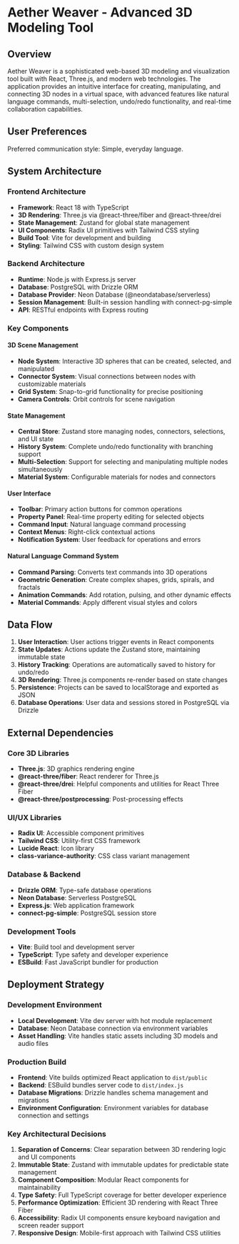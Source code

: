 # Aether Weaver - Advanced 3D Modeling Tool

## Overview
Aether Weaver is a sophisticated web-based 3D modeling and visualization tool built with React, Three.js, and modern web technologies. The application provides an intuitive interface for creating, manipulating, and connecting 3D nodes in a virtual space, with advanced features like natural language commands, multi-selection, undo/redo functionality, and real-time collaboration capabilities.

## User Preferences
Preferred communication style: Simple, everyday language.

## System Architecture

### Frontend Architecture
- **Framework**: React 18 with TypeScript
- **3D Rendering**: Three.js via @react-three/fiber and @react-three/drei
- **State Management**: Zustand for global state management
- **UI Components**: Radix UI primitives with Tailwind CSS styling
- **Build Tool**: Vite for development and building
- **Styling**: Tailwind CSS with custom design system

### Backend Architecture
- **Runtime**: Node.js with Express.js server
- **Database**: PostgreSQL with Drizzle ORM
- **Database Provider**: Neon Database (@neondatabase/serverless)
- **Session Management**: Built-in session handling with connect-pg-simple
- **API**: RESTful endpoints with Express routing

### Key Components

#### 3D Scene Management
- **Node System**: Interactive 3D spheres that can be created, selected, and manipulated
- **Connector System**: Visual connections between nodes with customizable materials
- **Grid System**: Snap-to-grid functionality for precise positioning
- **Camera Controls**: Orbit controls for scene navigation

#### State Management
- **Central Store**: Zustand store managing nodes, connectors, selections, and UI state
- **History System**: Complete undo/redo functionality with branching support
- **Multi-Selection**: Support for selecting and manipulating multiple nodes simultaneously
- **Material System**: Configurable materials for nodes and connectors

#### User Interface
- **Toolbar**: Primary action buttons for common operations
- **Property Panel**: Real-time property editing for selected objects
- **Command Input**: Natural language command processing
- **Context Menus**: Right-click contextual actions
- **Notification System**: User feedback for operations and errors

#### Natural Language Command System
- **Command Parsing**: Converts text commands into 3D operations
- **Geometric Generation**: Create complex shapes, grids, spirals, and fractals
- **Animation Commands**: Add rotation, pulsing, and other dynamic effects
- **Material Commands**: Apply different visual styles and colors

## Data Flow

1. **User Interaction**: User actions trigger events in React components
2. **State Updates**: Actions update the Zustand store, maintaining immutable state
3. **History Tracking**: Operations are automatically saved to history for undo/redo
4. **3D Rendering**: Three.js components re-render based on state changes
5. **Persistence**: Projects can be saved to localStorage and exported as JSON
6. **Database Operations**: User data and sessions stored in PostgreSQL via Drizzle

## External Dependencies

### Core 3D Libraries
- **Three.js**: 3D graphics rendering engine
- **@react-three/fiber**: React renderer for Three.js
- **@react-three/drei**: Helpful components and utilities for React Three Fiber
- **@react-three/postprocessing**: Post-processing effects

### UI/UX Libraries
- **Radix UI**: Accessible component primitives
- **Tailwind CSS**: Utility-first CSS framework
- **Lucide React**: Icon library
- **class-variance-authority**: CSS class variant management

### Database & Backend
- **Drizzle ORM**: Type-safe database operations
- **Neon Database**: Serverless PostgreSQL
- **Express.js**: Web application framework
- **connect-pg-simple**: PostgreSQL session store

### Development Tools
- **Vite**: Build tool and development server
- **TypeScript**: Type safety and developer experience
- **ESBuild**: Fast JavaScript bundler for production

## Deployment Strategy

### Development Environment
- **Local Development**: Vite dev server with hot module replacement
- **Database**: Neon Database connection via environment variables
- **Asset Handling**: Vite handles static assets including 3D models and audio files

### Production Build
- **Frontend**: Vite builds optimized React application to `dist/public`
- **Backend**: ESBuild bundles server code to `dist/index.js`
- **Database Migrations**: Drizzle handles schema management and migrations
- **Environment Configuration**: Environment variables for database connection and settings

### Key Architectural Decisions

1. **Separation of Concerns**: Clear separation between 3D rendering logic and UI components
2. **Immutable State**: Zustand with immutable updates for predictable state management
3. **Component Composition**: Modular React components for maintainability
4. **Type Safety**: Full TypeScript coverage for better developer experience
5. **Performance Optimization**: Efficient 3D rendering with React Three Fiber
6. **Accessibility**: Radix UI components ensure keyboard navigation and screen reader support
7. **Responsive Design**: Mobile-first approach with Tailwind CSS utilities